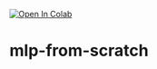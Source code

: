 [![Open In Colab](https://colab.research.google.com/assets/colab-badge.svg)](https://colab.research.google.com/github/D2himself/mlp-from-scratch/blob/main/mlp_from_scratch.ipynb)

# mlp-from-scratch

